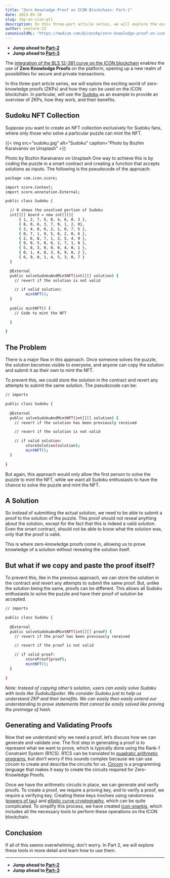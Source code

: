 ```yaml
---
title: "Zero Knowledge Proof on ICON Blockchain: Part-1"
date: 2023-05-10
slug: zkp-on-icon-pt1
description: In this three-part article series, we will explore the exciting world of zero-knowledge proofs (ZKPs) and how they can be used on the ICON blockchain. In particular, will use the Sudoku as an example to provide an overview of ZKPs, how they work, and their benefits.
author: venture-23
canonicalURL: "https://medium.com/@iconzkp/zero-knowledge-proof-on-icon-blockchain-part-1-4b3bcf6924f0"
---
```


* **Jump ahead to [Part-2](/tutorials/zkp-on-icon-pt2/)**
* **Jump ahead to [Part-3](/tutorials/zkp-on-icon-pt3/)**

The [integration of the BLS 12–381 curve on the ICON blockchain](https://github.com/icon-project/goloop/pull/151) enables the use of **Zero Knowledge Proofs** on the platform, opening up a new realm of possibilities for secure and private transactions.

In this three-part article series, we will explore the exciting world of zero-knowledge proofs (ZKPs) and how they can be used on the ICON blockchain. In particular, will use the [Sudoku](https://sudoku.com/) as an example to provide an overview of ZKPs, how they work, and their benefits.

## Sudoku NFT Collection
Suppose you want to create an NFT collection exclusively for Sudoku fans, where only those who solve a particular puzzle can mint the NFT.

{{< img src="sudoku.jpg" alt="Sudoku" caption="Photo by Bozhin Karaivanov on Unsplash" >}}

Photo by Bozhin Karaivanov on Unsplash
One way to achieve this is by coding the puzzle in a smart contract and creating a function that accepts solutions as inputs. The following is the pseudocode of the approach:

```bash
package com.icon.score;

import score.Context;
import score.annotation.External;

public class Sudoku {

  // 0 shows the unsolved portion of Sudoku
  int[][] board = new int[][]{
      { 1, 2, 7, 5, 8, 4, 6, 0, 3 },
      { 8, 0, 6, 3, 7, 9, 1, 2, 0},
      { 3, 4, 0, 6, 2, 1, 0, 7, 5 },
      { 0, 7, 1, 9, 5, 8, 2, 0, 6 },
      { 2, 6, 8, 7, 1, 3, 5, 4, 9 },
      { 9, 0, 5, 0, 6, 2, 7, 1, 8 },
      { 5, 8, 3, 0, 0, 0, 4, 0, 1 },
      { 0, 1, 4, 8, 3, 6, 9, 0, 2 },
      { 6, 9, 0, 1, 4, 5, 3, 0, 7 }
  }

  @External
  public solveSudokuAndMintNFT(int[][] solution) {
    // revert if the solution is not valid

    // if valid solution:
         mintNFT();
  }
  
  public mintNFT() {
    // Code to mint the NFT

  }
  
}
```

## The Problem
There is a major flaw in this approach. Once someone solves the puzzle, the solution becomes visible to everyone, and anyone can copy the solution and submit it as their own to mint the NFT.

To prevent this, we could store the solution in the contract and revert any attempts to submit the same solution. The pseudocode can be:

```bash
// imports

public class Sudoku {
  
  @External
  public solveSudokuAndMintNFT(int[][] solution) {
    // revert if the solution has been previously received    

    // revert if the solution is not valid

    // if valid solution:
         storeSolution(solution);
         mintNFT();
  }
 
}
```

But again, this approach would only allow the first person to solve the puzzle to mint the NFT, while we want all Sudoku enthusiasts to have the chance to solve the puzzle and mint the NFT.

## A Solution
So instead of submitting the actual solution, we need to be able to submit a proof to the solution of the puzzle. This proof should not reveal anything about the solution, except for the fact that this is indeed a valid solution. Even the smart contract, should not be able to know what the solution was, only that the proof is valid.

This is where zero-knowledge proofs come in, allowing us to prove knowledge of a solution without revealing the solution itself.

## But what if we copy and paste the proof itself?
To prevent this, like in the previous approach, we can store the solution in the contract and revert any attempts to submit the same proof. But, unlike the solution being the same, proofs can be different. This allows all Sudoku enthusiasts to solve the puzzle and have their proof of solution be accepted.

```bash
// imports

public class Sudoku {
  
  @External
  public solveSudokuAndMintNFT(int[][] proof) {
    // revert if the proof has been previously received    

    // revert if the proof is not valid

    // if valid proof:
         storeProof(proof);
         mintNFT();
  }
 
}
```

*Note: Instead of copying other’s solution, users can easily solve Sudoku with tools like SudokuSpoiler. We consider Sudoku just to help us understand ZKP and their benefits. We can easily then easily extend our understanding to prove statements that cannot be easily solved like proving the preimage of hash.*

## Generating and Validating Proofs
Now that we understand why we need a proof, let’s discuss how we can generate and validate one. The first step in generating a proof is to represent what we want to prove, which is typically done using the Rank-1 Constraint System (R1CS). R1CS can be translated to [quadratic arithmetic programs](https://medium.com/@VitalikButerin/quadratic-arithmetic-programs-from-zero-to-hero-f6d558cea649), but don’t worry if this sounds complex because we can use circom to create and describe the circuits for us. [Circom](https://iden3.io/circom) is a programming language that makes it easy to create the circuits required for Zero-Knowledge Proofs.

Once we have the arithmetic circuits in place, we can generate and verify proofs. To create a proof, we require a proving key, and to verify a proof, we require a verifying key. Creating these keys involves using randomness ([powers of tau](https://zeroknowledge.fm/the-power-of-tau-or-how-i-learned-to-stop-worrying-and-love-the-setup)) and [elliptic curve cryptography](https://en.wikipedia.org/wiki/Elliptic-curve_cryptography), which can be quite complicated. To simplify this process, we have created [icon-snarkjs](https://github.com/venture23-zkp/icon-snarkjs), which includes all the necessary tools to perform these operations on the ICON blockchain.

## Conclusion
If all of this seems overwhelming, don’t worry. In Part 2, we will explore these tools in more detail and learn how to use them.

---
* **Jump ahead to [Part-2](/tutorials/zkp-on-icon-pt2/)**
* **Jump ahead to [Part-3](/tutorials/zkp-on-icon-pt3/)**